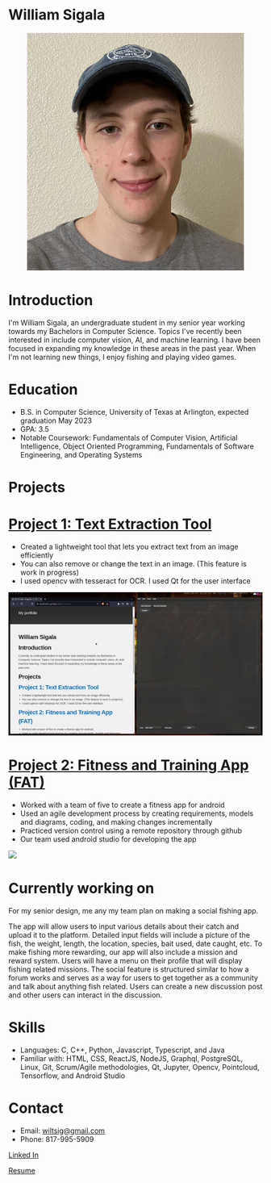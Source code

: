# William Sigala

<p align="center">
  <img src="/content/me.PNG">
</p>


# Introduction
I'm William Sigala, an undergraduate student in my senior year working towards my Bachelors in Computer Science. Topics I've recently been interested in include computer vision, AI, and machine learning. I have been focused in expanding my knowledge in these areas in the past year. When I'm not learning new things, I enjoy fishing and playing video games.

# Education
* B.S. in Computer Science, University of Texas at Arlington, expected graduation May 2023
* GPA: 3.5
* Notable Coursework:  Fundamentals of Computer Vision, Artificial Intelligence, Object Oriented Programming, Fundamentals of Software Engineering, and Operating Systems

# Projects

# [Project 1: Text Extraction Tool](https://github.com/WTS012201/Text-Extraction-Tool) 
* Created a lightweight tool that lets you extract text from an image efficiently
* You can also remove or change the text in an image. (This feature is work in progress)
* I used opencv with tesseract for OCR. I used Qt for the user interface

<p align="center">
  <img src="/content/demo1.gif">
</p>

# [Project 2: Fitness and Training App (FAT)](https://github.com/WTS012201/FAT-App) 
* Worked with a team of five to create a fitness app for android
* Used an agile development process by creating requirements, models and diagrams, coding, and making changes incrementally
* Practiced version control using a remote repository through github
* Our team used android studio for developing the app

![](/content/demo2.gif)

# Currently working on
For my senior design, me any my team plan on making a social fishing app. 

The app will allow users to input various details about their catch and upload it to the platform. Detailed input fields will include a picture of the fish, the weight, length, the location, species, bait used, date caught, etc. To make fishing more rewarding, our app will also include a mission and reward system. Users will have a menu on their profile that will display fishing related missions. The social feature is structured similar to how a forum works and serves as a way for users to get together as a community and talk about anything fish related. Users can create a new discussion post and other users can interact in the discussion.

# Skills
* Languages: C, C++, Python, Javascript, Typescript, and Java 
* Familiar with: HTML, CSS, ReactJS, NodeJS, Graphql, PostgreSQL, Linux, Git, Scrum/Agile methodologies, Qt, Jupyter, Opencv, Pointcloud, Tensorflow, and Android Studio

# Contact
* Email: wiltsig@gmail.com
* Phone: 817-995-5909

[Linked In](https://www.linkedin.com/in/william-sigala-89061424b/)

[Resume](/content/resume.pdf)

